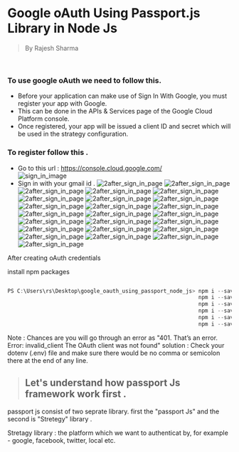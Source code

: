  # Google oAuth Using Passport.js Library in Node Js
 > By Rajesh Sharma 

 </br>

 ### To use google oAuth we need to follow this.

 - Before your application can make use of Sign In With Google, you must register your app with Google. 
 - This can be done in the APIs & Services page of the Google Cloud Platform console. 
 - Once registered, your app will be issued a client ID and secret which will be used in the strategy configuration.

 ### To register follow this .
 - Go to this url : https://console.cloud.google.com/ </br>
 ![sign_in_image](./public/images/1sign_in_page.png)
 - Sign in with your gmail id .
 ![2after_sign_in_page](./public/images/2after_sign_in_page.png)
 ![2after_sign_in_page](./public/images/3creating_new_project.png)
 ![2after_sign_in_page](./public/images/4giving_project_name.png)
 ![2after_sign_in_page](./public/images/5select_project.png)
 ![2after_sign_in_page](./public/images/6explore_and_enable_api.png)
 ![2after_sign_in_page](./public/images/7choose_credentials.png)
 ![2after_sign_in_page](./public/images/8create_credentials.png)
 ![2after_sign_in_page](./public/images/9select_oauth_client_id.png)
 ![2after_sign_in_page](./public/images/10configure_consent_screen.png)
 ![2after_sign_in_page](./public/images/11choosing_external.png)
 ![2after_sign_in_page](./public/images/12app_name_support_email.png)
 ![2after_sign_in_page](./public/images/13app_domain.png)
 ![2after_sign_in_page](./public/images/14developer_contact_information.png1)
 ![2after_sign_in_page](./public/images/15add_scopes.png)
 ![2after_sign_in_page](./public/images/16selected_scope.png)
 ![2after_sign_in_page](./public/images/17update.png)
 ![2after_sign_in_page](./public/images/18save_and_continue.png)
 ![2after_sign_in_page](./public/images/19add_test_users.png)
 ![2after_sign_in_page](./public/images/20save_and_continue.png)
 ![2after_sign_in_page](./public/images/21back_to_dashboard.png)
 ![2after_sign_in_page](./public/images/22oauth_client_id_application_type.png)
 ![2after_sign_in_page](./public/images/23authorised_javascript_origins.png)
 ![2after_sign_in_page](./public/images/24redirect_url.png)
 ![2after_sign_in_page](./public/images/25oauth_client_credentials_download.png)




  After creating oAuth credentials 

  install npm packages 
  ```javascript
  
  PS C:\Users\rs\Desktop\google_oauth_using_passport_node_js> npm i --save express 
                                                              npm i --save express-session 
                                                              npm i --save passport 
                                                              npm i --save passport-google-oauth20 
                                                              npm i --save ejs
                                                              npm i --save dotenv
  ```

  
  

  Note : Chances are you will go through an error as "401. That’s an error. Error: invalid_client The OAuth client was not found" 
  solution : Check your dotenv (.env) file and make sure there would be no comma or semicolon there at the end of any line.

 > ## Let's understand how passport Js framework work first .
  passport js consist of two seprate library.
  first the "passport Js" and the second is "Stretegy" library .

  Stretagy library : the platform which we want to authenticat by, for example - google, facebook, twitter, local etc.